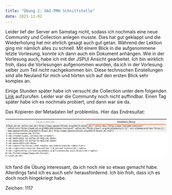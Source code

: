 ```yaml
---
title: "Übung 2: OAI-PMH Schnittstelle"
date: 2021-12-02
---
```



Leider lief der Server am Samstag nicht, sodass ich nochmals eine neue Community und Collection anlegen musste. Dies hat gut geklappt und die Wiederholung hat mir ehrlich gesagt auch gut getan. Während der Lektion ging mir nämlich alles zu schnell. Mit einem Blick in die aufgenommene letzte Vorlesung, konnte ich dann auch ein Dokument anhängen. Wie in der Vorlesung auch, habe ich mit der JSPUI Ansicht gearbeitet. Ich bin wirklich froh, dass die Vorlesungen aufgenommen wurden, da ich in der Vorlesung selber zum Teil nicht nachgekommen bin. Diese technischen Einstellungen sind alle Neuland für mich und hörten sich auf den ersten Blick sehr komplex an.

Einige Stunden später habe ich versucht die Collection unter dem folgenden [Link](http://demo.dspace.org/oai/request?verb=ListSets) aufzurufen. Leider war die Community noch nicht auffindbar. Einen Tag später habe ich es nochmals probiert, und dann war sie da. 

Das Kopieren der Metadaten lief problemlos. Hier das Endresultat:

![Dspace](https://raw.githubusercontent.com/slunz/Lerntagebuch-BAIN/master/pictures/MetdatenDspace.png)


Ich fand die Übung interessant, da ich noch nie so etwas gemacht habe. Allerdings fand ich es auch sehr herausfordernd. Ich bin froh, dass ich es doch noch hingekriegt habe.

Zeichen: 1117
